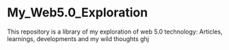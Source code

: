 # My_Web5.0_Exploration
This repository is a library of my exploration of web 5.0 technology: Articles, learnings, developments and my wild thoughts
ghj

